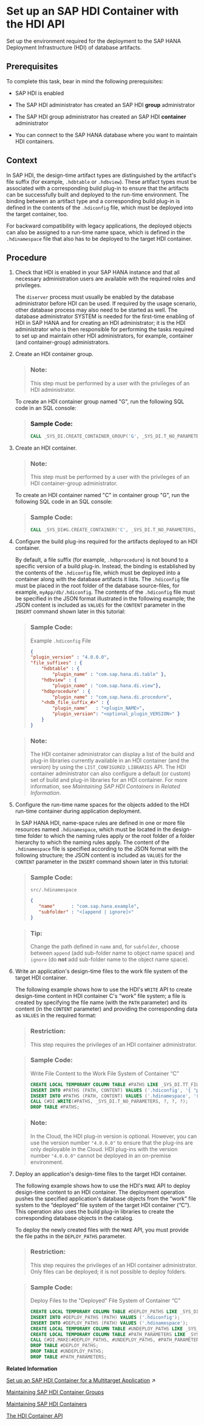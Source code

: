 <!-- loioca95868629874225b32c8c05c3ccf7e6 -->

# Set up an SAP HDI Container with the HDI API

Set up the environment required for the deployment to the SAP HANA Deployment Infrastructure \(HDI\) of database artifacts.



<a name="loioca95868629874225b32c8c05c3ccf7e6__prereq_y5r_lrj_kgb"/>

## Prerequisites

To complete this task, bear in mind the following prerequisites:

-   SAP HDI is enabled

-   The SAP HDI administrator has created an SAP HDI **group** administrator

-   The SAP HDI group administrator has created an SAP HDI **container** administrator

-   You can connect to the SAP HANA database where you want to maintain HDI containers.




## Context

In SAP HDI, the design-time artifact types are distinguished by the artifact's file suffix \(for example, `.hdbtable` or `.hdbview`\). These artifact types must be associated with a corresponding build plug-in to ensure that the artifacts can be successfully built and deployed to the run-time environment. The binding between an artifact type and a corresponding build plug-in is defined in the contents of the `.hdiconfig` file, which must be deployed into the target container, too.

For backward compatibility with legacy applications, the deployed objects can also be assigned to a run-time name space, which is defined in the `.hdinamespace` file that also has to be deployed to the target HDI container.



<a name="loioca95868629874225b32c8c05c3ccf7e6__steps_jrs_2rj_kgb"/>

## Procedure

1.  Check that HDI is enabled in your SAP HANA instance and that all necessary administration users are available with the required roles and privileges.

    The `diserver` process must usually be enabled by the database administrator before HDI can be used. If required by the usage scenario, other database process may also need to be started as well. The database administrator SYSTEM is needed for the first-time enabling of HDI in SAP HANA and for creating an HDI administrator; it is the HDI administrator who is then responsible for performing the tasks required to set up and maintain other HDI administrators, for example, container \(and container-group\) administrators.

2.  Create an HDI container group.

    > ### Note:  
    > This step must be performed by a user with the privileges of an HDI administrator.

    To create an HDI container group named "G", run the following SQL code in an SQL console:

    > ### Sample Code:  
    > ```sql
    > CALL _SYS_DI.CREATE_CONTAINER_GROUP('G', _SYS_DI.T_NO_PARAMETERS, ?, ?, ?);
    > ```

3.  Create an HDI container.

    > ### Note:  
    > This step must be performed by a user with the privileges of an HDI container-group administrator.

    To create an HDI container named "C" in container group "G", run the following SQL code in an SQL console:

    > ### Sample Code:  
    > ```sql
    > CALL _SYS_DI#G.CREATE_CONTAINER('C', _SYS_DI.T_NO_PARAMETERS, ?, ?, ?);
    > ```

4.  Configure the build plug-ins required for the artifacts deployed to an HDI container.

    By default, a file suffix \(for example, `.hdbprocedure`\) is not bound to a specific version of a build plug-in. Instead, the binding is established by the contents of the `.hdiconfig` file, which must be deployed into a container along with the database artifacts it lists. The `.hdiconfig` file must be placed in the root folder of the database source-files, for example, `myApp/db/.hdiconfig`. The contents of the `.hdiconfig` file must be specified in the JSON format illustrated in the following example; the JSON content is included as `VALUES` for the `CONTENT` parameter in the `INSERT` command shown later in this tutorial:

    > ### Sample Code:  
    > Example `.hdiconfig` File
    > 
    > ```json
    > {
    > "plugin_version" : "4.0.0.0",
    > "file_suffixes" : {
    >     "hdbtable" : { 
    >         "plugin_name" : "com.sap.hana.di.table" },
    >     "hdbview" : {  
    >         "plugin_name" : "com.sap.hana.di.view"},
    >     "hdbprocedure" : { 
    >         "plugin_name" : "com.sap.hana.di.procedure",
    >     "<hdb_file_suffix_#>" : {
    >         "plugin_name"   : "<plugin_NAME>",
    >         "plugin_version": "<optional_plugin_VERSION>" }
    >     }
    > }
    > ```

    > ### Note:  
    > The HDI container administrator can display a list of the build and plug-in libraries currently available in an HDI container \(and the version\) by using the `LIST_CONFIGURED_LIBRARIES` API. The HDI container administrator can also configure a default \(or custom\) set of build and plug-in libraries for an HDI container. For more information, see *Maintaining SAP HDI Containers* in *Related Information*.

5.  Configure the run-time name spaces for the objects added to the HDI run-time container during application deployment.

    In SAP HANA HDI, name-space rules are defined in one or more file resources named `.hdinamespace`, which must be located in the design-time folder to which the naming rules apply or the root folder of a folder hierarchy to which the naming rules apply. The content of the `.hdinamespace` file is specified according to the JSON format with the following structure; the JSON content is included as `VALUES` for the `CONTENT` parameter in the `INSERT` command shown later in this tutorial:

    > ### Sample Code:  
    > `src/.hdinamespace`
    > 
    > ```json
    > {
    >    "name"      : "com.sap.hana.example",
    >    "subfolder" : "<[append | ignore]>"
    > }
    > 
    > ```

    > ### Tip:  
    > Change the path defined in `name` and, for `subfolder`, choose between `append` \(add sub-folder name to object name space\) and `ignore` \(do **not** add sub-folder name to the object name space\).

6.  Write an application's design-time files to the work file system of the target HDI container.

    The following example shows how to use the HDI's `WRITE` API to create design-time content in HDI container C's “work” file system; a file is created by specifying the file name \(with the `PATH` parameter\) and its content \(in the `CONTENT` parameter\) and providing the corresponding data as `VALUES` in the required format:

    > ### Restriction:  
    > This step requires the privileges of an HDI container administrator.

    > ### Sample Code:  
    > Write File Content to the Work File System of Container “C”
    > 
    > ```sql
    > CREATE LOCAL TEMPORARY COLUMN TABLE #PATHS LIKE _SYS_DI.TT_FILESFOLDERS_CONTENT;
    > INSERT INTO #PATHS (PATH, CONTENT) VALUES ('.hdiconfig', '{ "plugin_version" : "4.0.0.0", "file_suffixes" : { "hdbtable" : { "plugin_name" : "com.sap.hana.di.table" }, "hdbview" : { "plugin_name" : "com.sap.hana.di.view" }, "hdbprocedure" : { "plugin_name" : "com.sap.hana.di.procedure" } } }');
    > INSERT INTO #PATHS (PATH, CONTENT) VALUES ('.hdinamespace', '{ "name": "", "subfolder": "ignore" }');
    > CALL C#DI.WRITE(#PATHS, _SYS_DI.T_NO_PARAMETERS, ?, ?, ?);
    > DROP TABLE #PATHS; 
    > ```

    > ### Note:  
    > In the Cloud, the HDI plug-in version is optional. However, you can use the version number `"4.0.0.0"` to ensure that the plug-ins are only deployable in the Cloud. HDI plug-ins with the version number `"4.0.0.0"` cannot be deployed in an on-premise environment.

7.  Deploy an application's design-time files to the target HDI container.

    The following example shows how to use the HDI's `MAKE` API to deploy design-time content to an HDI container. The deployment operation pushes the specified application's database objects from the “work” file system to the “deployed” file system of the target HDI container \(“C”\). This operation also uses the build plug-in libraries to create the corresponding database objects in the catalog.

    To deploy the newly created files with the `MAKE` API, you must provide the file paths in the `DEPLOY_PATHS` parameter.

    > ### Restriction:  
    > This step requires the privileges of an HDI container administrator. Only files can be deployed; it is not possible to deploy folders.

    > ### Sample Code:  
    > Deploy Files to the "Deployed" File System of Container “C” 
    > 
    > ```sql
    > CREATE LOCAL TEMPORARY COLUMN TABLE #DEPLOY_PATHS LIKE _SYS_DI.TT_FILESFOLDERS;
    > INSERT INTO #DEPLOY_PATHS (PATH) VALUES ('.hdiconfig');
    > INSERT INTO #DEPLOY_PATHS (PATH) VALUES ('.hdinamespace');
    > CREATE LOCAL TEMPORARY COLUMN TABLE #UNDEPLOY_PATHS LIKE _SYS_DI.TT_FILESFOLDERS;
    > CREATE LOCAL TEMPORARY COLUMN TABLE #PATH_PARAMETERS LIKE _SYS_DI.TT_FILESFOLDERS_PARAMETERS;
    > CALL C#DI.MAKE(#DEPLOY_PATHS, #UNDEPLOY_PATHS, #PATH_PARAMETERS, _SYS_DI.T_NO_PARAMETERS, ?, ?, ?);
    > DROP TABLE #DEPLOY_PATHS;
    > DROP TABLE #UNDEPLOY_PATHS; 
    > DROP TABLE #PATH_PARAMETERS; 
    > ```


**Related Information**  


[Set up an SAP HDI Container for a Multitarget Application](https://help.sap.com/viewer/b9902c314aef4afb8f7a29bf8c5b37b3/2024_1_QRC/en-US/1ca64155ec5a465294e0d8b10383cea8.html "Set up the environment required for the deployment to the SAP HANA Deployment Infrastructure (HDI) of a multitarget application's database artifacts.") :arrow_upper_right:

[Maintaining SAP HDI Container Groups](../10-HDI-Cloud-Administration/14-HDI-Cloud-Admin-Maintain-Container-Groups/maintaining-sap-hdi-container-groups-4e9d597.md "The administrator of an SAP HDI container group is responsible for managing the SAP HDI containers that are organized into one or more HDI container groups.")

[Maintaining SAP HDI Containers](../10-HDI-Cloud-Administration/15-HDI-Cloud-Admin-Maintain-Containers/maintaining-sap-hdi-containers-bcd6e27.md "An HDI container administrator configures and controls access to a SAP HDI container.")

[The HDI Container API](the-hdi-container-api-40ba784.md "Maintain HDI containers and container content using the HDI container API.")

